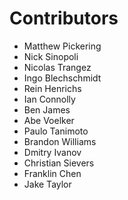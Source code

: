 Contributors
============

* Matthew Pickering
* Nick Sinopoli
* Nicolas Trangez
* Ingo Blechschmidt
* Rein Henrichs
* Ian Connolly
* Ben James
* Abe Voelker
* Paulo Tanimoto
* Brandon Williams
* Dmitry Ivanov
* Christian Sievers
* Franklin Chen
* Jake Taylor
